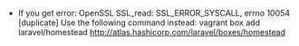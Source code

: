 - If you get error: OpenSSL SSL_read: SSL_ERROR_SYSCALL, errno 10054 [duplicate]
Use the following command instead: vagrant box add laravel/homestead http://atlas.hashicorp.com/laravel/boxes/homestead
